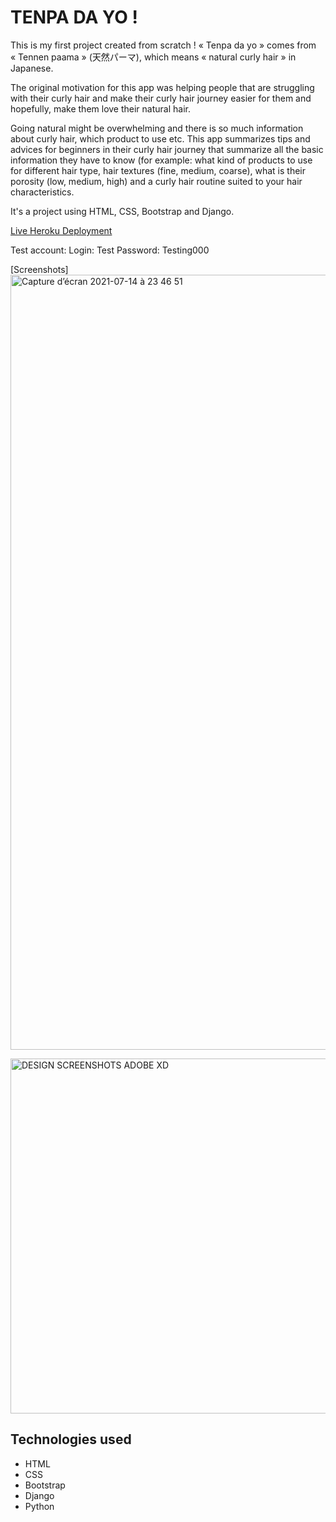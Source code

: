 # TENPA DA YO !

This is my first project created from scratch !
« Tenpa da yo » comes from « Tennen paama » (天然パーマ), which means « natural curly hair » in Japanese. 

The original motivation for this app was helping people that are struggling with their curly hair and make their curly hair journey easier for them and hopefully, make them love their natural hair.

Going natural might be overwhelming and there is so much information about curly hair, which product to use etc.
This app summarizes tips and advices for beginners in their curly hair journey that summarize all the basic information they have to know (for example: what kind of products to use for different hair type, hair textures (fine, medium, coarse), what is their porosity (low, medium, high) and a curly hair routine suited to your hair characteristics.

It's a project using HTML, CSS, Bootstrap and Django.



[Live Heroku Deployment](https://tenpadayo.herokuapp.com/)

Test account:
Login: Test
Password: Testing000



[Screenshots]
<img width="1240" alt="Capture d’écran 2021-07-14 à 23 46 51" src="https://user-images.githubusercontent.com/78886716/125645196-992d7548-6e26-4ff8-8eee-4bc3ce60ab79.png">

<img width="568" alt="DESIGN SCREENSHOTS ADOBE XD" src="https://user-images.githubusercontent.com/78886716/125644884-3a74c096-170a-4fd9-ad94-c6cd2b050022.png">


## Technologies used

* HTML
* CSS
* Bootstrap
* Django
* Python



